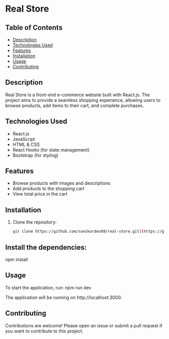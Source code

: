 # Real Store

## Table of Contents
- [Description](#description)
- [Technologies Used](#technologies-used)
- [Features](#features)
- [Installation](#installation)
- [Usage](#usage)
- [Contributing](#contributing)

## Description
Real Store is a front-end e-commerce website built with React.js. The project aims to provide a seamless shopping experience, allowing users to browse products, add items to their cart, and complete purchases. 

## Technologies Used
- React.js
- JavaScript
- HTML & CSS
- React Hooks (for state management)
- Bootstrap (for styling)

## Features
- Browse products with images and descriptions
- Add products to the shopping cart
- View total price in the cart

## Installation
1. Clone the repository:
   ```bash
   git clone https://github.com/sanskardev09/real-store.git](https://github.com/sanskardev9/the_Realstore.git

## Install the dependencies:
npm install

## Usage
To start the application, run: 
npm run dev

The application will be running on http://localhost:3000.

## Contributing
Contributions are welcome! Please open an issue or submit a pull request if you want to contribute to this project.
